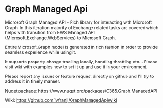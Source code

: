 # Graph Managed Api

Microsoft Graph Managed API - Rich library for interacting with Microsoft Graph. In this iteration majority of Exchange related tasks are covered which helps with transition from EWS Managed API (Microsoft.Exchange.WebServices) to Microsoft Graph.

Entire Microsoft.Graph model is generated in rich fashion in order to provide seamless experience while using it.

It supports property change tracking locally, handling throttling etc... Please visit wiki with examples how to set it up and use it in your environment.

Please report any issues or feature request directly on github and I'll try to address it in timely manner.

Nuget package: https://www.nuget.org/packages/O365.Graph.ManagedAPI

Wiki: https://github.com/ivfranji/GraphManagedApi/wiki
